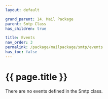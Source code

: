 ```yaml
---
layout: default

grand_parent: 14. Mail Package
parent: Smtp Class
has_children: true

title: Events
nav_order: 3
permalink: /package/mailpackage/smtp/events
has_toc: false
---
```

# {{ page.title }}

There are no events defined in the Smtp class.